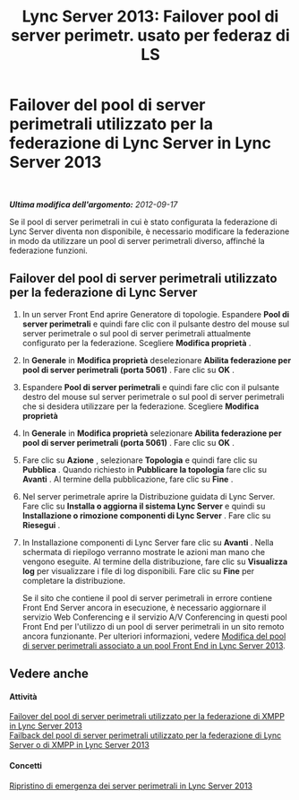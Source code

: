 ﻿---
title: "Lync Server 2013: Failover pool di server perimetr. usato per federaz di LS"
TOCTitle: Failover del pool di server perimetrali utilizzato per la federazione di Lync Server
ms:assetid: 5c9da0f2-7429-40bb-bb3c-5cc4ecb5a13d
ms:mtpsurl: https://technet.microsoft.com/it-it/library/JJ688071(v=OCS.15)
ms:contentKeyID: 49887581
ms.date: 08/24/2015
mtps_version: v=OCS.15
ms.translationtype: HT
---

# Failover del pool di server perimetrali utilizzato per la federazione di Lync Server in Lync Server 2013

 

_**Ultima modifica dell'argomento:** 2012-09-17_

Se il pool di server perimetrali in cui è stato configurata la federazione di Lync Server diventa non disponibile, è necessario modificare la federazione in modo da utilizzare un pool di server perimetrali diverso, affinché la federazione funzioni.

## Failover del pool di server perimetrali utilizzato per la federazione di Lync Server

1.  In un server Front End aprire Generatore di topologie. Espandere **Pool di server perimetrali** e quindi fare clic con il pulsante destro del mouse sul server perimetrale o sul pool di server perimetrali attualmente configurato per la federazione. Scegliere **Modifica proprietà** .

2.  In **Generale** in **Modifica proprietà** deselezionare **Abilita federazione per pool di server perimetrali (porta 5061)** . Fare clic su **OK** .

3.  Espandere **Pool di server perimetrali** e quindi fare clic con il pulsante destro del mouse sul server perimetrale o sul pool di server perimetrali che si desidera utilizzare per la federazione. Scegliere **Modifica proprietà**

4.  In **Generale** in **Modifica proprietà** selezionare **Abilita federazione per pool di server perimetrali (porta 5061)** . Fare clic su **OK** .

5.  Fare clic su **Azione** , selezionare **Topologia** e quindi fare clic su **Pubblica** . Quando richiesto in **Pubblicare la topologia** fare clic su **Avanti** . Al termine della pubblicazione, fare clic su **Fine** .

6.  Nel server perimetrale aprire la Distribuzione guidata di Lync Server. Fare clic su **Installa o aggiorna il sistema Lync Server** e quindi su **Installazione o rimozione componenti di Lync Server** . Fare clic su **Riesegui** .

7.  In Installazione componenti di Lync Server fare clic su **Avanti** . Nella schermata di riepilogo verranno mostrate le azioni man mano che vengono eseguite. Al termine della distribuzione, fare clic su **Visualizza log** per visualizzare i file di log disponibili. Fare clic su **Fine** per completare la distribuzione.
    
    Se il sito che contiene il pool di server perimetrali in errore contiene Front End Server ancora in esecuzione, è necessario aggiornare il servizio Web Conferencing e il servizio A/V Conferencing in questi pool Front End per l'utilizzo di un pool di server perimetrali in un sito remoto ancora funzionante. Per ulteriori informazioni, vedere [Modifica del pool di server perimetrali associato a un pool Front End in Lync Server 2013](lync-server-2013-changing-the-edge-pool-associated-with-a-front-end-pool.md).

## Vedere anche

#### Attività

[Failover del pool di server perimetrali utilizzato per la federazione di XMPP in Lync Server 2013](lync-server-2013-failing-over-the-edge-pool-used-for-xmpp-federation.md)  
[Failback del pool di server perimetrali utilizzato per la federazione di Lync Server o di XMPP in Lync Server 2013](lync-server-2013-failing-back-the-edge-pool-used-for-lync-server-federation-or-xmpp-federation.md)  

#### Concetti

[Ripristino di emergenza dei server perimetrali in Lync Server 2013](lync-server-2013-edge-server-disaster-recovery.md)

